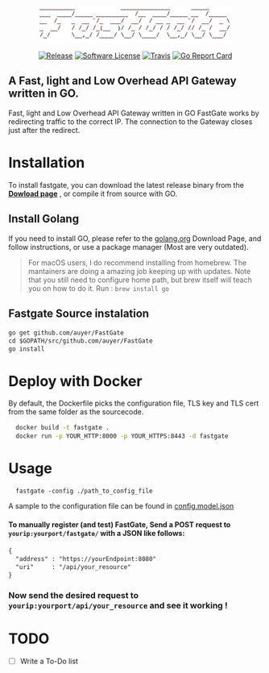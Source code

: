 <p align="center">
  <img alt="FastGate Logo" src="https://raw.githubusercontent.com/auyer/FastGate/master/media/logo.png"  />
  <p align="center">
    <a href="https://github.com/auyer/fastgate/releases/latest"><img alt="Release" src="https://img.shields.io/github/release/auyer/FastGate.svg"></a>
    <a href="https://github.com/auyer/FastGate/blob/master/LICENSE.md"><img alt="Software License" src="https://img.shields.io/badge/license-GPL3-brightgreen.svg"></a>
   <a href="https://travis-ci.org/auyer/FastGate"><img alt="Travis" src="https://travis-ci.org/auyer/FastGate.svg?branch=master"></a>
    <a href="https://goreportcard.com/report/github.com/auyer/FastGate"><img alt="Go Report Card" src="https://goreportcard.com/badge/github.com/auyer/FastGate?&fuckgithubcache=1"></a>
  </p>
</p>

## A Fast, light and Low Overhead API Gateway written in GO.

Fast, light and Low Overhead API Gateway written in GO
FastGate works by redirecting traffic to the correct IP. The connection to the Gateway closes just after the  redirect.

# Installation

To install fastgate, you can download the latest release binary from the [**Dowload page**](https://github.com/auyer/fastgate/releases/latest)
, or compile it from source with GO.

## Install Golang

If you need to install GO, please refer to the [golang.org](https://golang.org/dl/) Download Page, and follow instructions, or use a package manager (Most are very outdated). 

> For macOS users, I do recommend installing from homebrew. The mantainers are doing a amazing job keeping up with updates. Note that you still need to configure home path, but brew itself will teach you on how to do it.   Run : `brew install go`

## Fastgate Source instalation

```
go get github.com/auyer/FastGate
cd $GOPATH/src/github.com/auyer/FastGate
go install
```

# Deploy with Docker

By default, the Dockerfile picks the configuration file, TLS key and TLS cert from the same folder as the sourcecode.
```sh
  docker build -t fastgate .
  docker run -p YOUR_HTTP:8000 -p YOUR_HTTPS:8443 -d fastgate
```

# Usage
  ```
    fastgate -config ./path_to_config_file
  ```
  A sample to the configuration file can be found in [config.model.json](config.model.json)

#### To manually register (and test) FastGate, Send a POST request to `yourip:yourport/fastgate/` with a JSON like follows:
```
{
  "address" : "https://yourEndpoint:8080"
  "uri"     : "/api/your_resource"
}
```
### Now send the desired request to `yourip:yourport/api/your_resource` and see it working !



# TODO
- [ ] Write a To-Do list
